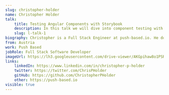```yaml
---
slug: christopher-holder
name: Christopher Holder
talk: 
    title: Testing Angular Components with Storybook
    description: In this talk we will dive into component testing with Storybook. We will look at how you can set up Visual Regression, User Interaction and Accessibility testing. Then we will focus on what we should test and how thinking about these testing can improve the quality of our code.
    slug: l-talk-1
biography: Christopher is a Full Stack Engineer at push-based.io. He does consulting and auditing on Angular applications to help companies optimize their application architecture and performance as an Open Source contributor he collaborates on projects that help make the web faster and speed regression by making testing performance easier and scalable.
from: Austria
work: Push Based
jobRole: Full Stack Software Developer
imageUrl: https://lh3.googleusercontent.com/drive-viewer/AKGpihaw8o1PSRHRBiHta5dC5uJ50ljhWmXRshenXeLW8DI-FvjqAgrn8WtcDd7_hb4uhDsHFgylNIfObnxJFRb459Lqz6-0X-gtZko=w1912-h932-rw-v1
links:
    linkedIn: https://www.linkedin.com/in/christopher-p-holder
    twitter: https://twitter.com/ChrisPHolder
    gitHub: https://github.com/ChristopherPHolder
    other: https://push-based.io
visible: true
---
```

